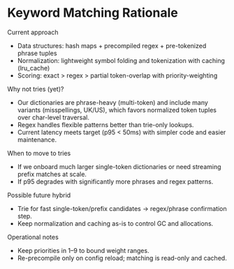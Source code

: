 # Keyword Matching Rationale

Current approach
- Data structures: hash maps + precompiled regex + pre-tokenized phrase tuples
- Normalization: lightweight symbol folding and tokenization with caching (lru_cache)
- Scoring: exact > regex > partial token-overlap with priority-weighting

Why not tries (yet)?
- Our dictionaries are phrase-heavy (multi-token) and include many variants (misspellings, UK/US), which favors normalized token tuples over char-level traversal.
- Regex handles flexible patterns better than trie-only lookups.
- Current latency meets target (p95 < 50ms) with simpler code and easier maintenance.

When to move to tries
- If we onboard much larger single-token dictionaries or need streaming prefix matches at scale.
- If p95 degrades with significantly more phrases and regex patterns.

Possible future hybrid
- Trie for fast single-token/prefix candidates → regex/phrase confirmation step.
- Keep normalization and caching as-is to control GC and allocations.

Operational notes
- Keep priorities in 1–9 to bound weight ranges.
- Re-precompile only on config reload; matching is read-only and cached.
